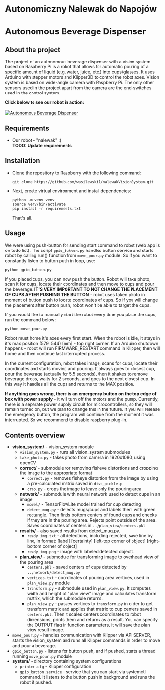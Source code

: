 # Autonomiczny Nalewak do Napojów #
# Autonomous Beverage Dispenser #

## About the project ##
The project of an autonomous beverage dispenser with a vision system based on Raspberry Pi is a robot that allows for automatic pouring of a specific amount of liquid (e.g. water, juice, etc.) into cups/glasses. It uses Arduino with stepper motors and Klipper3D to control the robot axes. Vision system is based on wide-angle camera with Raspberry Pi. The only other sensors used in the project apart from the camera are the end-switches used in the control system.

**Click below to see our robot in action:** <br/><br/>
[![Autonomous Beverage Dispenser](http://img.youtube.com/vi/lKksrWtldNg/0.jpg)](http://www.youtube.com/watch?v=lKksrWtldNg)


## Requirements ##
- Our robot - "nalewak" :)<br>
**TODO: Update requirements**

## Installation ## 
- Clone the repository to Raspberry with the following command:
  ```
  git clone https://github.com/wasilewskiJ/nalewakVisionSystem.git
  ```
- Next, create virtual environment and install dependencies:
  ```
  python -m venv venv
  source venv/bin/activate
  pip install -r requirements.txt
  ```
  That's all.
  
## Usage ##
We were using push-button for sending start command to robot (web app is on todo list). The script `gpio_button.py` handles button service and starts robot by calling run() function from `move_pour.py` module. So if you want to constantly listen to button push in loop, use:
```
python gpio_button.py
```
If you placed cups, you can now push the button. Robot will take photo, scan it for cups, locate their coordinates and then move to cups and pour the beverage. **IT'S VERY IMPORTANT TO NOT CHANGE THE PLACEMENT OF CUPS AFTER PUSHING THE BUTTON** - robot uses taken photo in moment of button push to locate coordinates of cups. So if you will change the placement after button push, robot won't be able to target the cups.

If you would like to manually start the robot every time you place the cups, run the command below:
```
python move_pour.py
```  

Robot must home it's axes every first start. When the robot is idle, it stays in it's max position (579, 544) [mm] - top right corner. If an Arduino shutdown happens - robot will run FIRMWARE_RESTART command in Klipper, then will home and then continue last interrupted process. 

In the current configuration, robot takes image, scans for cups, locate their coordinates and starts moving and pouring. It always goes to closest cup, pour the beverage (actually for 5.5 seconds), then it shakes to remove beverage drops, waits for 2 seconds, and goes to the next closest cup. In this way it handles all the cups and returns to the MAX position.

**If anything goes wrong, there is an emergency button on the top edge of box with power supply** - it will turn off the motors and the pump. Currently, there is a separate power supply circuit for microcontrollers, so they will remain turned on, but we plan to change this in the future. If you will release the emergency button, the program will continue from the moment it was interrupted. So we recommend to disable raspberry plug-in.

## Contents overview ## 
- **vision_system/** - vision_system module
  - `vision_system.py` - runs all vision_system submodules
  - `take_photo.py` - takes photo from camera in 1920x1080, using openCV
  - **correct/** - submodule for removing fisheye distortions and cropping the image to the appropriate format
    - `correct.py` - removes fisheye distortion from the image by using a pre-calculated matrix saved in `dist_pickle.p`
    - `crop.py` - crops the image to leave only the pouring area
  - **network/** - submodule with neural network used to detect cups in an image
    - `model/` - TensorFlowLite model trained for cup detecting
    - `detect_mug.py` - detects mugs/cups and labels them with green rectangle. Then finds bottom centers of found cups and checks if they are in the pouring area. Rejects point outside of the area. Saves coordinates of centers in `../plan_view/centers.pkl`
  - **results/** - also saved results from detect_mug.py.
    - `ready_img.txt` - all detections, including rejected, save line by line, in format: [label] [certainty] [left-top corner of object] [right-bottom corner of object]
    - `ready_img.png` - image with labeled detected objects
  - **plan_view/** -  submodule for transforming image to overhead view of the pouring area
    - `centers.pkl` - saved centers of cups detected by `../network/detect_mug.py`
    - `vertices.txt` - coordinates of pouring area vertices, used in `plan_view.py` module
    - `transform.py` - submodule used in `plan_view.py`. It computes width and height of "plan view" image and calculates transform matrix, which the submodule returns.
    - `plan_view.py` - passes vertices to `transform.py` in order to get transform matrix and applies that matrix to cup centers saved in `centers.pkl`. Then it scales centers coordinates to robot dimensions, prints them and returns as a result. You can specify the OUTPUT flag in function parameters, it will save the plan view result image.
- `move_pour.py` - handles communication with Klipper via API SERVER, starts the vision_system and runs all Klipper commands in order to move and pour a beverage.
- `gpio_button.py` - listens for button push, and if pushed, starts a thread running `move_pour.py` module
- **system/** - directory containing system configurations
  - `printer.cfg` - Klipper configuration
  - `gpio_button.service` - service that you can start via systemctl command. It listens to the button push in background and runs the robot if pushed. 

  
